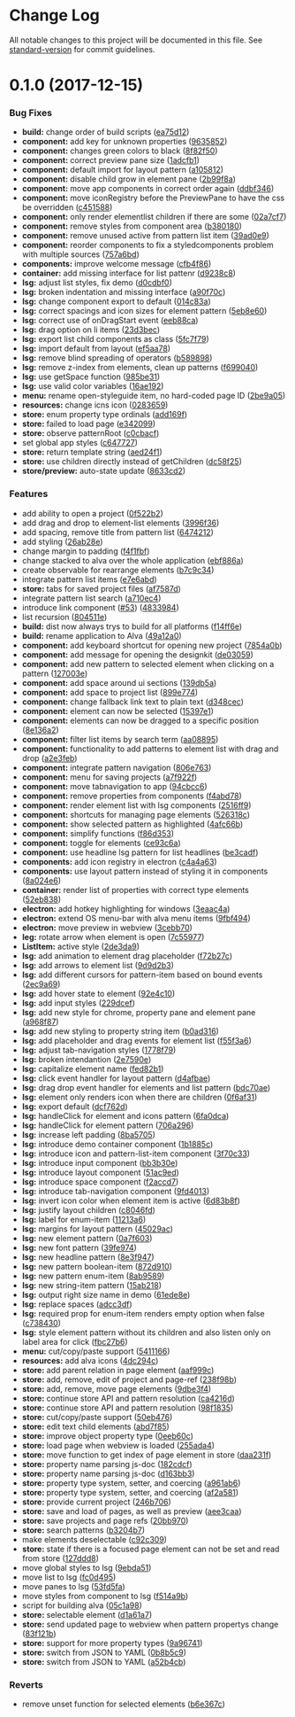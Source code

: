 # Change Log

All notable changes to this project will be documented in this file. See [standard-version](https://github.com/conventional-changelog/standard-version) for commit guidelines.

<a name="0.1.0"></a>
# 0.1.0 (2017-12-15)


### Bug Fixes

* **build:** change order of build scripts ([ea75d12](https://github.com/meetalva/alva/commit/ea75d12))
* **component:** add key for unknown properties ([9635852](https://github.com/meetalva/alva/commit/9635852))
* **component:** changes green colors to black ([8f82f50](https://github.com/meetalva/alva/commit/8f82f50))
* **component:** correct preview pane size ([1adcfb1](https://github.com/meetalva/alva/commit/1adcfb1))
* **component:** default import for layout pattern ([a105812](https://github.com/meetalva/alva/commit/a105812))
* **component:** disable child grow in element pane ([2b99f8a](https://github.com/meetalva/alva/commit/2b99f8a))
* **component:** move app components in correct order again ([ddbf346](https://github.com/meetalva/alva/commit/ddbf346))
* **component:** move iconRegistry before the PreviewPane to have the css be overridden ([c451588](https://github.com/meetalva/alva/commit/c451588))
* **component:** only render elementlist children if there are some ([02a7cf7](https://github.com/meetalva/alva/commit/02a7cf7))
* **component:** remove styles from component area ([b380180](https://github.com/meetalva/alva/commit/b380180))
* **component:** remove unused active from pattern list item ([39ad0e9](https://github.com/meetalva/alva/commit/39ad0e9))
* **component:** reorder components to fix a styledcomponents problem with multiple sources ([757a6bd](https://github.com/meetalva/alva/commit/757a6bd))
* **components:** improve welcome message ([cfb4f86](https://github.com/meetalva/alva/commit/cfb4f86))
* **container:** add missing interface for list pattenr ([d9238c8](https://github.com/meetalva/alva/commit/d9238c8))
* **lsg:** adjust list styles, fix demo ([d0cdbf0](https://github.com/meetalva/alva/commit/d0cdbf0))
* **lsg:** broken indentation and missing interface ([a90f70c](https://github.com/meetalva/alva/commit/a90f70c))
* **lsg:** change component export to default ([014c83a](https://github.com/meetalva/alva/commit/014c83a))
* **lsg:** correct spacings and icon sizes for element pattern ([5eb8e60](https://github.com/meetalva/alva/commit/5eb8e60))
* **lsg:** correct use of onDragStart event ([eeb88ca](https://github.com/meetalva/alva/commit/eeb88ca))
* **lsg:** drag option on li items ([23d3bec](https://github.com/meetalva/alva/commit/23d3bec))
* **lsg:** export list child components as class ([5fc7f79](https://github.com/meetalva/alva/commit/5fc7f79))
* **lsg:** import default from layout ([ef5aa78](https://github.com/meetalva/alva/commit/ef5aa78))
* **lsg:** remove blind spreading of operators ([b589898](https://github.com/meetalva/alva/commit/b589898))
* **lsg:** remove z-index from elements, clean up patterns ([f699040](https://github.com/meetalva/alva/commit/f699040))
* **lsg:** use getSpace function ([985be31](https://github.com/meetalva/alva/commit/985be31))
* **lsg:** use valid color variables ([16ae192](https://github.com/meetalva/alva/commit/16ae192))
* **menu:** rename open-styleguide item, no hard-coded page ID ([2be9a05](https://github.com/meetalva/alva/commit/2be9a05))
* **resources:** change icns icon ([0283659](https://github.com/meetalva/alva/commit/0283659))
* **store:** enum property type ordinals ([add169f](https://github.com/meetalva/alva/commit/add169f))
* **store:** failed to load page ([e342099](https://github.com/meetalva/alva/commit/e342099))
* **store:** observe patternRoot ([c0cbacf](https://github.com/meetalva/alva/commit/c0cbacf))
* set global app styles ([c647727](https://github.com/meetalva/alva/commit/c647727))
* **store:** return template string ([aed24f1](https://github.com/meetalva/alva/commit/aed24f1))
* **store:** use children directly instead of getChildren ([dc58f25](https://github.com/meetalva/alva/commit/dc58f25))
* **store/preview:** auto-state update ([8633cd2](https://github.com/meetalva/alva/commit/8633cd2))


### Features

* add ability to open a project ([0f522b2](https://github.com/meetalva/alva/commit/0f522b2))
* add drag and drop to element-list elements ([3996f36](https://github.com/meetalva/alva/commit/3996f36))
* add spacing, remove title from pattern list ([6474212](https://github.com/meetalva/alva/commit/6474212))
* add styling ([26ab28e](https://github.com/meetalva/alva/commit/26ab28e))
* change margin to padding ([f4f1fbf](https://github.com/meetalva/alva/commit/f4f1fbf))
* change stacked to alva over the whole application ([ebf886a](https://github.com/meetalva/alva/commit/ebf886a))
* create observable for rearrange elements ([b7c9c34](https://github.com/meetalva/alva/commit/b7c9c34))
* integrate pattern list items ([e7e6abd](https://github.com/meetalva/alva/commit/e7e6abd))
* **store:** tabs for saved project files ([af7587d](https://github.com/meetalva/alva/commit/af7587d))
* integrate pattern list search ([a710ec4](https://github.com/meetalva/alva/commit/a710ec4))
* introduce link component ([#53](https://github.com/meetalva/alva/issues/53)) ([4833984](https://github.com/meetalva/alva/commit/4833984))
* list recursion ([804511e](https://github.com/meetalva/alva/commit/804511e))
* **build:** dist now always trys to build for all platforms ([f14ff6e](https://github.com/meetalva/alva/commit/f14ff6e))
* **build:** rename application to Alva ([49a12a0](https://github.com/meetalva/alva/commit/49a12a0))
* **component:** add keyboard shortcut for opening new project ([7854a0b](https://github.com/meetalva/alva/commit/7854a0b))
* **component:** add message for opening the designkit ([de03059](https://github.com/meetalva/alva/commit/de03059))
* **component:** add new pattern to selected element when clicking on a pattern ([127003e](https://github.com/meetalva/alva/commit/127003e))
* **component:** add space around ui sections ([139db5a](https://github.com/meetalva/alva/commit/139db5a))
* **component:** add space to project list ([899e774](https://github.com/meetalva/alva/commit/899e774))
* **component:** change fallback link text to plain text ([d348cec](https://github.com/meetalva/alva/commit/d348cec))
* **component:** element can now be selected ([15397e1](https://github.com/meetalva/alva/commit/15397e1))
* **component:** elements can now be dragged to a specific position ([8e136a2](https://github.com/meetalva/alva/commit/8e136a2))
* **component:** filter list items by search term ([aa08895](https://github.com/meetalva/alva/commit/aa08895))
* **component:** functionality to add patterns to element list with drag and drop ([a2e3feb](https://github.com/meetalva/alva/commit/a2e3feb))
* **component:** integrate pattern navigation ([806e763](https://github.com/meetalva/alva/commit/806e763))
* **component:** menu for saving projects ([a7f922f](https://github.com/meetalva/alva/commit/a7f922f))
* **component:** move tabnavigation to app ([94cbcc6](https://github.com/meetalva/alva/commit/94cbcc6))
* **component:** remove properties from components ([f4abd78](https://github.com/meetalva/alva/commit/f4abd78))
* **component:** render element list with lsg components ([2516ff9](https://github.com/meetalva/alva/commit/2516ff9))
* **component:** shortcuts for managing page elements ([526318c](https://github.com/meetalva/alva/commit/526318c))
* **component:** show selected pattern as highlighted ([4afc66b](https://github.com/meetalva/alva/commit/4afc66b))
* **component:** simplify functions ([f86d353](https://github.com/meetalva/alva/commit/f86d353))
* **component:** toggle for elements ([ce93c6a](https://github.com/meetalva/alva/commit/ce93c6a))
* **component:** use headline lsg pattern for list headlines ([be3cadf](https://github.com/meetalva/alva/commit/be3cadf))
* **components:** add icon registry in electron ([c4a4a63](https://github.com/meetalva/alva/commit/c4a4a63))
* **components:** use layout pattern instead of styling it in components ([8a024e6](https://github.com/meetalva/alva/commit/8a024e6))
* **container:** render list of properties with correct type elements ([52eb838](https://github.com/meetalva/alva/commit/52eb838))
* **electron:** add hotkey highlighting for windows ([3eaac4a](https://github.com/meetalva/alva/commit/3eaac4a))
* **electron:** extend OS menu-bar with alva menu items ([9fbf494](https://github.com/meetalva/alva/commit/9fbf494))
* **electron:** move preview in webview ([3cebb70](https://github.com/meetalva/alva/commit/3cebb70))
* **leg:** rotate arrow when element is open ([7c55977](https://github.com/meetalva/alva/commit/7c55977))
* **ListItem:** active style ([2de3da9](https://github.com/meetalva/alva/commit/2de3da9))
* **lsg:** add animation to element drag placeholder ([f72b27c](https://github.com/meetalva/alva/commit/f72b27c))
* **lsg:** add arrows to element list ([9d9d2b3](https://github.com/meetalva/alva/commit/9d9d2b3))
* **lsg:** add different cursors for pattern-item based on bound events ([2ec9a69](https://github.com/meetalva/alva/commit/2ec9a69))
* **lsg:** add hover state to element ([92e4c10](https://github.com/meetalva/alva/commit/92e4c10))
* **lsg:** add input styles ([229dcef](https://github.com/meetalva/alva/commit/229dcef))
* **lsg:** add new style for chrome, property pane and element pane ([a968f87](https://github.com/meetalva/alva/commit/a968f87))
* **lsg:** add new styling to property string item ([b0ad316](https://github.com/meetalva/alva/commit/b0ad316))
* **lsg:** add placeholder and drag events for element list ([f55f3a6](https://github.com/meetalva/alva/commit/f55f3a6))
* **lsg:** adjust tab-navigation styles ([1778f79](https://github.com/meetalva/alva/commit/1778f79))
* **lsg:** broken intendantion ([2e7590e](https://github.com/meetalva/alva/commit/2e7590e))
* **lsg:** capitalize element name ([fed82b1](https://github.com/meetalva/alva/commit/fed82b1))
* **lsg:** click event handler for layout pattern ([d4afbae](https://github.com/meetalva/alva/commit/d4afbae))
* **lsg:** drag drop event handler for elements and list pattern ([bdc70ae](https://github.com/meetalva/alva/commit/bdc70ae))
* **lsg:** element only renders icon when there are children ([0f6af31](https://github.com/meetalva/alva/commit/0f6af31))
* **lsg:** export default ([dcf762d](https://github.com/meetalva/alva/commit/dcf762d))
* **lsg:** handleClick for element and icons pattern ([6fa0dca](https://github.com/meetalva/alva/commit/6fa0dca))
* **lsg:** handleClick for element pattern ([706a296](https://github.com/meetalva/alva/commit/706a296))
* **lsg:** increase left padding ([8ba5705](https://github.com/meetalva/alva/commit/8ba5705))
* **lsg:** introduce demo container component ([1b1885c](https://github.com/meetalva/alva/commit/1b1885c))
* **lsg:** introduce icon and pattern-list-item component ([3f70c33](https://github.com/meetalva/alva/commit/3f70c33))
* **lsg:** introduce input component ([bb3b30e](https://github.com/meetalva/alva/commit/bb3b30e))
* **lsg:** introduce layout component ([51ac9ed](https://github.com/meetalva/alva/commit/51ac9ed))
* **lsg:** introduce space component ([f2accd7](https://github.com/meetalva/alva/commit/f2accd7))
* **lsg:** introduce tab-navigation component ([9fd4013](https://github.com/meetalva/alva/commit/9fd4013))
* **lsg:** invert icon color when element item is active ([6d83b8f](https://github.com/meetalva/alva/commit/6d83b8f))
* **lsg:** justify layout children ([c8046fd](https://github.com/meetalva/alva/commit/c8046fd))
* **lsg:** label for enum-item ([11213a6](https://github.com/meetalva/alva/commit/11213a6))
* **lsg:** margins for layout pattern ([45029ac](https://github.com/meetalva/alva/commit/45029ac))
* **lsg:** new element pattern ([0a7f603](https://github.com/meetalva/alva/commit/0a7f603))
* **lsg:** new font pattern ([39fe974](https://github.com/meetalva/alva/commit/39fe974))
* **lsg:** new headline pattern ([8e3f947](https://github.com/meetalva/alva/commit/8e3f947))
* **lsg:** new pattern boolean-item ([872d910](https://github.com/meetalva/alva/commit/872d910))
* **lsg:** new pattern enum-item ([8ab9589](https://github.com/meetalva/alva/commit/8ab9589))
* **lsg:** new string-item pattern ([15ab218](https://github.com/meetalva/alva/commit/15ab218))
* **lsg:** output right size name in demo ([61ede8e](https://github.com/meetalva/alva/commit/61ede8e))
* **lsg:** replace spaces ([adcc3df](https://github.com/meetalva/alva/commit/adcc3df))
* **lsg:** required prop for enum-item renders empty option when false ([c738430](https://github.com/meetalva/alva/commit/c738430))
* **lsg:** style element pattern without its children and also listen only on label area for click ([fbc27b6](https://github.com/meetalva/alva/commit/fbc27b6))
* **menu:** cut/copy/paste support ([5411166](https://github.com/meetalva/alva/commit/5411166))
* **resources:** add alva icons ([4dc294c](https://github.com/meetalva/alva/commit/4dc294c))
* **store:** add parent relation in page element ([aaf999c](https://github.com/meetalva/alva/commit/aaf999c))
* **store:** add, remove, edit of project and page-ref ([238f98b](https://github.com/meetalva/alva/commit/238f98b))
* **store:** add, remove, move page elements ([9dbe3f4](https://github.com/meetalva/alva/commit/9dbe3f4))
* **store:** continue store API and pattern resolution ([ca4216d](https://github.com/meetalva/alva/commit/ca4216d))
* **store:** continue store API and pattern resolution ([98f1835](https://github.com/meetalva/alva/commit/98f1835))
* **store:** cut/copy/paste support ([50eb476](https://github.com/meetalva/alva/commit/50eb476))
* **store:** edit text child elements ([abd7f85](https://github.com/meetalva/alva/commit/abd7f85))
* **store:** improve object property type ([0eeb60c](https://github.com/meetalva/alva/commit/0eeb60c))
* **store:** load page when webview is loaded ([255ada4](https://github.com/meetalva/alva/commit/255ada4))
* **store:** move function to get index of page element in store ([daa231f](https://github.com/meetalva/alva/commit/daa231f))
* **store:** property name parsing js-doc ([182cdcf](https://github.com/meetalva/alva/commit/182cdcf))
* **store:** property name parsing js-doc ([d163bb3](https://github.com/meetalva/alva/commit/d163bb3))
* **store:** property type system, setter, and coercing ([a961ab6](https://github.com/meetalva/alva/commit/a961ab6))
* **store:** property type system, setter, and coercing ([af2a581](https://github.com/meetalva/alva/commit/af2a581))
* **store:** provide current project ([246b706](https://github.com/meetalva/alva/commit/246b706))
* **store:** save and load of pages, as well as preview ([aee3caa](https://github.com/meetalva/alva/commit/aee3caa))
* **store:** save projects and page refs ([20bb970](https://github.com/meetalva/alva/commit/20bb970))
* **store:** search patterns ([b3204b7](https://github.com/meetalva/alva/commit/b3204b7))
* make elements deselectable ([c92c309](https://github.com/meetalva/alva/commit/c92c309))
* **store:** state if there is a focused page element can not be set and read from store ([127ddd8](https://github.com/meetalva/alva/commit/127ddd8))
* move global styles to lsg ([9ebda51](https://github.com/meetalva/alva/commit/9ebda51))
* move list to lsg ([fc0d495](https://github.com/meetalva/alva/commit/fc0d495))
* move panes to lsg ([53fd5fa](https://github.com/meetalva/alva/commit/53fd5fa))
* move styles from component to lsg ([f514a9b](https://github.com/meetalva/alva/commit/f514a9b))
* script for building alva ([05c1a98](https://github.com/meetalva/alva/commit/05c1a98))
* **store:** selectable element ([d1a61a7](https://github.com/meetalva/alva/commit/d1a61a7))
* **store:** send updated page to webview when pattern propertys change ([83f121b](https://github.com/meetalva/alva/commit/83f121b))
* **store:** support for more property types ([9a96741](https://github.com/meetalva/alva/commit/9a96741))
* **store:** switch from JSON to YAML ([0b8b5c9](https://github.com/meetalva/alva/commit/0b8b5c9))
* **store:** switch from JSON to YAML ([a52b4cb](https://github.com/meetalva/alva/commit/a52b4cb))


### Reverts

* remove unset function for selected elements ([b6e367c](https://github.com/meetalva/alva/commit/b6e367c))
